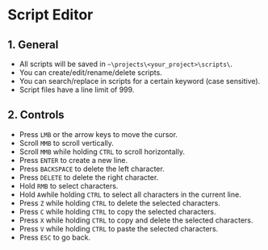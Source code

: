 # Script Editor

## 1. General

- All scripts will be saved in `~\projects\<your_project>\scripts\`.
- You can create/edit/rename/delete scripts.
- You can search/replace in scripts for a certain keyword (case sensitive).
- Script files have a line limit of 999.

## 2. Controls

- Press `LMB` or the arrow keys to move the cursor.
- Scroll `MMB` to scroll vertically.
- Scroll `MMB` while holding `CTRL` to scroll horizontally.
- Press `ENTER` to create a new line.
- Press `BACKSPACE` to delete the left character.
- Press `DELETE` to delete the right character.
- Hold `RMB` to select characters.
- Hold `A`while holding `CTRL` to select all characters in the current line.
- Press `Z` while holding `CTRL` to delete the selected characters.
- Press `C` while holding `CTRL` to copy the selected characters.
- Press `X` while holding `CTRL` to copy and delete the selected characters.
- Press `V` while holding `CTRL` to paste the selected characters.
- Press `ESC` to go back.
